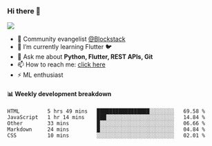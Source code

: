### Hi there 👋

<!--
**Aman-zishan/Aman-zishan** is a ✨ _special_ ✨ repository because its `README.md` (this file) appears on your GitHub profile.-->

![](https://github-readme-stats.vercel.app/api?username=Aman-zishan&count_private=true&theme=dark&show_icons=true)




- 🔭 Community evangelist [@Blockstack](https://www.blockstack.org/)
- 🌱 I’m currently learning Flutter :bird:
- 💬 Ask me about **Python, Flutter, REST APIs, Git**
- 📫 How to reach me: [click here](https://www.amanzishan.me)
- ⚡ ML enthusiast

#### :bar_chart: Weekly development breakdown

<!--START_SECTION:waka-->
```text
HTML         5 hrs 49 mins   █████████████████░░░░░░░░   69.58 % 
JavaScript   1 hr 14 mins    ███░░░░░░░░░░░░░░░░░░░░░░   14.84 % 
Other        33 mins         █░░░░░░░░░░░░░░░░░░░░░░░░   06.66 % 
Markdown     24 mins         █░░░░░░░░░░░░░░░░░░░░░░░░   04.84 % 
CSS          10 mins         ░░░░░░░░░░░░░░░░░░░░░░░░░   02.01 %
```
<!--END_SECTION:waka-->

